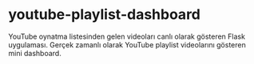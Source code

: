 # youtube-playlist-dashboard
YouTube oynatma listesinden gelen videoları canlı olarak gösteren Flask uygulaması.  Gerçek zamanlı olarak YouTube playlist videolarını gösteren mini dashboard.
